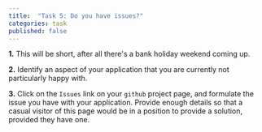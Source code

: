```yaml
---
title:  "Task 5: Do you have issues?"
categories: task
published: false
---
```


**1.** This will be short, after all there's a bank holiday weekend coming up.

**2.** Identify an aspect of your application that you are currently
not particularly happy with.

**3.** Click on the `Issues` link on your `github` project page,
and formulate the issue you have with your application.
Provide enough details so that a casual visitor of this page
would be in a position to provide a solution, provided they have one.
